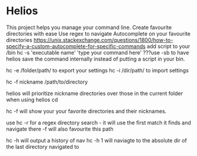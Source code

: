 # Helios

This project helps you manage your command line.
Create favourite directories with ease
Use regex to navigate
Autocomplete on your favourite directories
https://unix.stackexchange.com/questions/1800/how-to-specify-a-custom-autocomplete-for-specific-commands
add script to your /bin
hc -s 'executable name' 'type your command here'
???use -sb to have helios save the command internally instead of putting a script in your bin.

hc -e /folder/path/
to export your settings
hc -i /dir/path/
to import settings

hc -f nickname /path/to/directory

helios will prioritize nickname directories over those in the current folder when using helios cd

hc -f will show your your favorite directories and their nicknames.

use hc -r for a regex directory search - it will use the first match it finds and navigate there
-f will also favourite this path

hc -h will output a history of nav
hc -h 1 will naviagte to the absolute dir of the last directory navigated to



